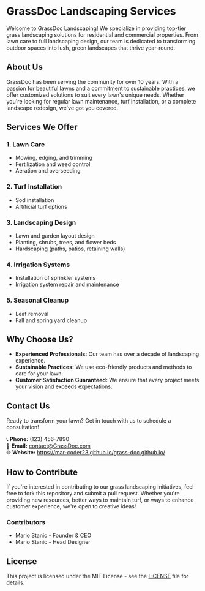 # GrassDoc Landscaping Services

Welcome to GrassDoc Landscaping! We specialize in providing top-tier grass landscaping solutions for residential and commercial properties. From lawn care to full landscaping design, our team is dedicated to transforming outdoor spaces into lush, green landscapes that thrive year-round.

## About Us

GrassDoc has been serving the community for over 10 years. With a passion for beautiful lawns and a commitment to sustainable practices, we offer customized solutions to suit every lawn's unique needs. Whether you're looking for regular lawn maintenance, turf installation, or a complete landscape redesign, we've got you covered.

## Services We Offer

### 1. **Lawn Care**
   - Mowing, edging, and trimming
   - Fertilization and weed control
   - Aeration and overseeding

### 2. **Turf Installation**
   - Sod installation
   - Artificial turf options

### 3. **Landscaping Design**
   - Lawn and garden layout design
   - Planting, shrubs, trees, and flower beds
   - Hardscaping (paths, patios, retaining walls)

### 4. **Irrigation Systems**
   - Installation of sprinkler systems
   - Irrigation system repair and maintenance

### 5. **Seasonal Cleanup**
   - Leaf removal
   - Fall and spring yard cleanup

## Why Choose Us?

- **Experienced Professionals:** Our team has over a decade of landscaping experience.
- **Sustainable Practices:** We use eco-friendly products and methods to care for your lawn.
- **Customer Satisfaction Guaranteed:** We ensure that every project meets your vision and exceeds expectations.

## Contact Us

Ready to transform your lawn? Get in touch with us to schedule a consultation!

📞 **Phone:** (123) 456-7890  
📧 **Email:** contact@GrassDoc.com  
🌐 **Website:** https://mar-coder23.github.io/grass-doc.github.io/

## How to Contribute

If you're interested in contributing to our grass landscaping initiatives, feel free to fork this repository and submit a pull request. Whether you're providing new resources, better ways to maintain turf, or ways to enhance customer experience, we're open to creative ideas!

### Contributors
- Mario Stanic - Founder & CEO
- Mario Stanic - Head Designer

## License

This project is licensed under the MIT License - see the [LICENSE](LICENSE) file for details.

